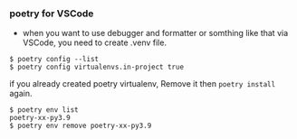 ### poetry for VSCode
- when you want to use debugger and formatter or somthing like that via VSCode, you need to create .venv file.
```
$ poetry config --list
$ poetry config virtualenvs.in-project true
```
if you already created poetry virtualenv, Remove it then `poetry install` again.
```
$ poetry env list
poetry-xx-py3.9
$ poetry env remove poetry-xx-py3.9
```
